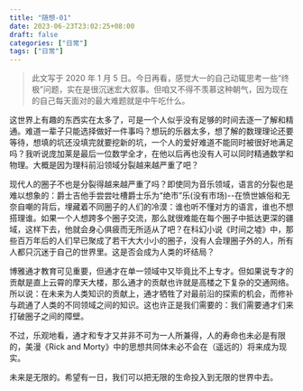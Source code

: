 ```yaml
---
title: "随想-01"
date: 2023-06-23T23:02:25+08:00
draft: false
categories: ["日常"]
tags: ["日常"]
---
```



> 此文写于 2020 年 1 月 5 日。今日再看，感觉大一的自己动辄思考一些“终极”问题，实在是很沉迷宏大叙事。但咱又不得不羡慕这种朝气，因为现在的自己每天面对的最大难题就是中午吃什么。

这世界上有趣的东西实在太多了，可是一个人似乎没有足够的时间去逐一了解和精通。难道一辈子只能选择做好一件事吗？想玩的乐器太多，想了解的数理理论还要等待，想填的坑还没填完就要挖新的坑，一个人的爱好难道不能同时被很好地满足吗？我听说庞加莱是最后一位数学全才，在他以后再也没有人可以同时精通数学和物理。大概是因为理科前沿领域分裂越来越严重了吧？

现代人的圈子不也是分裂得越来越严重了吗？即使同为音乐领域，语言的分裂也是难以想象的：爵士吉他手尝尝吐槽爵士乐为“绝市”乐(没有市场)--在愤世嫉俗和无奈自嘲的背后，埋藏着不同圈子的人们的冷漠：谁也听不懂对方的语言，谁也不想搭理谁。如果一个人想跨多个圈子交流，那么就很难能在每个圈子中抵达更深的疆域，这样下去，他就会身心俱疲而无所适从了吧？在科幻小说《时间之墟》中，那些百万年后的人们早已聚成了若干大大小小的圈子，没有人会理圈子外的人，所有人都只沉迷于自己的世界里。这是否会成为人类的坏结局？

博雅通才教育可见重要，但通才在单一领域中又毕竟比不上专才。但如果说专才的贡献是直上云霄的摩天大楼，那么通才的贡献也许就是高楼之下复杂的交通网络。所以说：在未来为人类知识的贡献上，通才牺牲了对最前沿的探索的机会，而修补与疏通了人类的不同领域之间的知识。这也许正是我们需要的：我们需要通才们来打破圈子之间的障壁。

不过，乐观地看，通才和专才又并非不可为一人所兼得，人的寿命也未必是有限的，美漫《Rick and Morty》中的思想共同体未必不会在（遥远的）将来成为现实。

未来是无限的。希望有一日，我们可以把无限的生命投入到无限的世界中去。
